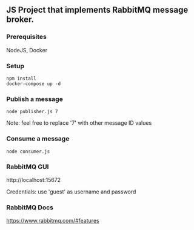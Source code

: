 ## **JS Project that implements RabbitMQ message broker.** 

### **Prerequisites**
NodeJS, Docker

### **Setup**
```
npm install
docker-compose up -d
```

### **Publish a message**
```
node publisher.js 7
```

Note: feel free to replace '7' with other message ID values

### **Consume a message**
```
node consumer.js
```

### **RabbitMQ GUI**
http://localhost:15672

Credentials: use 'guest' as username and password

### **RabbitMQ Docs**
https://www.rabbitmq.com/#features
